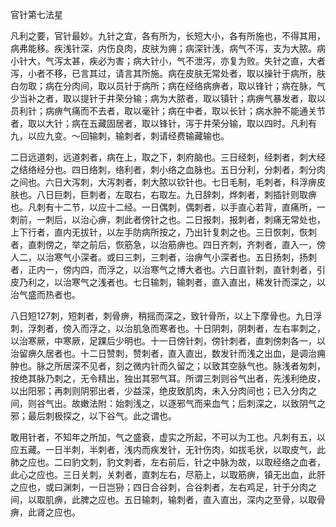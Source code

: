 官针第七法星

凡利之要，官针最妙。九针之宜，各有所为，长短大小，各有所施也，不得其用，病弗能移。疾浅针深，内伤良肉，皮肤为痈；病深针浅，病气不泻，支为大脓。病小针大，气泻太甚，疾必为害；病大针小，气不泄泻，亦复为败。失针之直，大者泻，小者不移，已言其过，请言其所施。病在皮肤无常处者，取以操针于病所，肤白勿取；病在分肉间，取以员针于病所；病在经络病痹者，取以锋针；病在脉，气少当补之者，取以提针于井荣分输；病为大脓者，取以镇针；病痹气暴发者，取以员利针；病痹气痛而不去者，取以毫针；病在中者，取以长针；病水肿不能通关节者，取以大针；病在五藏固居者，取以锋针，泻于井荣分输，取以四时。凡利有九，以应九变。～回输刺，输刺者，刺请经费输藏输也。

二日远道刺，远道刺者，病在上，取之下，刺府脑也。三日经刺，经刺者，刺大经之结络经分也。四日络刺，络利者，刺小络之血脉也。五日分利，分刺者，刺分肉之间也。六日大泻刺，大泻刺者，刺大脓以钦针也。七日毛制，毛刺者，科浮痹皮肤也。八日巨刺，巨刺者，左取右，右取左。九日辞刺，烨刺者，刺插针则取痹也。凡刺有十二节，以应十二经。一日偶刺，偶刺者，以手直心若背，直痛所，一刺前，一刺后，以治心痹，刺此者傍针之也。二日报刺，报刺者，刺痛无常处也，上下行者，直内无拔针，以左手防病所按之，乃出针复刺之也。三日恢刺，恢刺者，直刺傍之，举之前后，恢筋急，以治筋痹也。四日齐刺，齐刺者，直入一，傍人二，以治寒气小深者。或曰三刺，三刺者，治痹气小深者也。五日扬刺，扬刺者，正内一，傍内四，而浮之，以治寒气之博大者也。六日直针刺，直针刺者，引皮乃利之，以治寒气之浅者也。七日输刺，输刺者，直入直出，稀发针而深之，以治气盛而热者也。

八日短127刺，短刺者，刺骨痹，稍摇而深之，致针骨所，以上下摩骨也。九日浮刺，浮刺者，傍入而浮之，以治肌急而寒者也。十日阴刺，阴刺者，左右率刺之，以治寒厥，中寒厥，足踝后少明也。十一日傍针刺，傍针刺者，直刺傍刺各一，以治留痹久居者也。十二日赞刺，赞刺者，直入直出，数发针而浅之出血，是调治痈肿也。脉之所居深不见者，刻之微内针而久留之；以致其空脉气也。脉浅者匆刺，按绝其脉乃刺之，无令精出，独出其邪气耳。所谓三刺则谷气出者，先浅利绝皮，以出阳邪；再刺则阴邪出者，少益深，绝皮致肌肉，未入分肉间也；已入分肉之间，则谷气出。故嫩法附：始刺浅之，以逐邪气而来血气；后刺深之，以致阴气之邪；最后刺极探之，以下谷气。此之谓也。

敢用针者，不知年之所加，气之盛衰，虚实之所起，不可以为工也。凡刺有五，以应五藏。一日半刺，半刺者，浅内而疾发针，无针伤肉，如拔毛状，以取皮气，此肺之应也。二曰豹文刺，豹文刺者，左右前后，针之中脉为故，以取经络之血者，此心之应也。三日关刺，关刺者，直刺左右，尽筋上，以取筋痹，镇无出血，此肝之应也，或曰渊刺，一日岂狲；四日合谷刺，合谷刺者，左右鸡足，针于分肉之间，以取肌痹，此脾之应也。五日输刺，输刺者，直入直出，深内之至骨，以取骨痹，此肾之应也。

